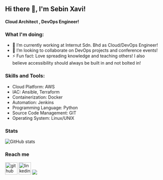 ## Hi there 👋, I'm Sebin Xavi!
#### Cloud Architect , DevOps Engineer!


 ### What I'm doing: 
 
- 🔭 I’m currently working at Internut Sdn. Bhd as Cloud/DevOps Engineer!
- 👯 I’m looking to collaborate on DevOps projects and conference events!
- ⚡ Fun fact: Love spreading knowledge and teaching others! I also believe accessibility should always be built in and not bolted in! 

<h3 align="left">Skills and Tools:</h3>

- Cloud Platform: AWS 
- IAC: Ansible, Terraform 
- Containerization: Docker
- Automation: Jenkins
- Programming Language: Python
- Source Code Management: GIT
- Operating System: Linux/UNIX

### Stats

![GitHub stats](https://github-readme-stats.vercel.app/api?username=sebinxavi&count_private=true)  
 
### Reach me
[<img src='https://cdn.jsdelivr.net/npm/simple-icons@3.0.1/icons/github.svg' alt='github' height='40'>](https://github.com/sebinxavi)  [<img src='https://cdn.jsdelivr.net/npm/simple-icons@3.0.1/icons/linkedin.svg' alt='linkedin' height='40'>](https://www.linkedin.com/in/sebinxavi/)
<a href="mailto:sebin.xavi1@gmail.com"><img src="https://img.shields.io/badge/-sebin.xavi1@gmail.com-D14836?style=flat&logo=Gmail&logoColor=white"/></a>
 
